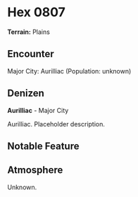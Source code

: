 # Hex 0807

**Terrain:** Plains

## Encounter
Major City: Aurilliac (Population: unknown)

## Denizen
**Aurilliac** - Major City

Aurilliac. Placeholder description.

## Notable Feature


## Atmosphere
Unknown.
